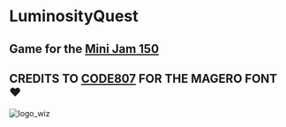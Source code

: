 # LuminosityQuest
## Game for the [Mini Jam 150](https://itch.io/jam/mini-jam-150-magic)
## CREDITS TO [CODE807](https://code807.itch.io/magero) FOR THE MAGERO FONT ❤️
![logo_wiz](https://github.com/govr017/LuminosityQuest/assets/69794668/50c3a683-8056-49ba-8643-5c7847088438)

